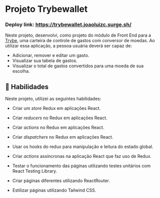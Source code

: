 # Projeto Trybewallet
### Deploy link: https://trybewallet.joaoluizc.surge.sh/

  Neste projeto, desenvolvi, como projeto do módulo de Front End para a [Trybe](https://www.betrybe.com/), uma carteira de controle de gastos com conversor de moedas. Ao utilizar essa aplicação, a pessoa usuária deverá ser capaz de:

  - Adicionar, remover e editar um gasto.
  - Visualizar sua tabela de gastos.
  - Visualizar o total de gastos convertidos para uma moeda de sua escolha.

## <strong>:memo: Habilidades</strong><br />

Neste projeto, utilizei as seguintes habilidades:

- Criar um _store_ Redux em aplicações React.

- Criar _reducers_ no Redux em aplicações React.

- Criar _actions_ no Redux em aplicações React.

- Criar _dispatchers_ no Redux em aplicações React.

- Usar os hooks do redux para manipulação e leitura do estado global.

- Criar _actions_ assíncronas na aplicação React que faz uso de Redux.

- Testar o funcionamento das páginas utilizando testes unitários com React Testing Library.

- Criar páginas diferentes utilizando ReactRouter.

- Estilizar páginas utilizando Tailwind CSS.